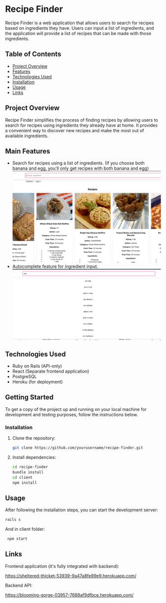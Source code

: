 # Recipe Finder

Recipe Finder is a web application that allows users to search for recipes based on ingredients they have. Users can input a list of ingredients, and the application will provide a list of recipes that can be made with those ingredients.

## Table of Contents

- [Project Overview](#project-overview)
- [Features](#features)
- [Technologies Used](#technologies-used)
- [Installation](#installation)
- [Usage](#usage)
- [Links](#links)

## Project Overview

Recipe Finder simplifies the process of finding recipes by allowing users to search for recipes using ingredients they already have at home. It provides a convenient way to discover new recipes and make the most out of available ingredients.

## Main Features

- Search for recipes using a list of ingredients. (If you choose both banana and egg, you'll only get recipes with both banana and egg)
![public/feature1.png](public/feature1.png)
- Autocomplete feature for ingredient input.
![public/feat-autocomplete.png](public/feat-autocomplete.png)

## Technologies Used

- Ruby on Rails (API-only)
- React (Separate frontend application)
- PostgreSQL
- Heroku (for deployment)

## Getting Started

To get a copy of the project up and running on your local machine for development and testing purposes, follow the instructions below.

### Installation

1. Clone the repository:

   ```sh
   git clone https://github.com/yourusername/recipe-finder.git
   ```

2. Install dependencies:

   ```sh
   cd recipe-finder
   bundle install
   cd client
   npm install
   ```

## Usage

After following the installation steps, you can start the development server:

   ```sh
   rails s
   ```

And in client folder:
  ```sh
   npm start
   ```

## Links

Frontend application (it's fully integrated with backend):

https://sheltered-thicket-53939-9a47a8fe89e9.herokuapp.com/

Backend API:

https://blooming-gorge-03957-7688af9dfbce.herokuapp.com/